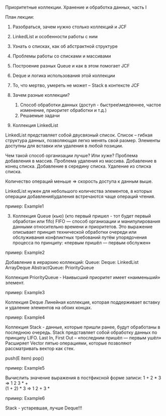Приоритетные коллекции.
Хранение и обработка данных, чаcть I

План лекции:
1. Разобраться, зачем нужно столько коллекций и JCF 
2. LinkedList и особенности работы с ним
3. Узнать о списках, как об абстрактной структуре
4. Проблемы работы со списками и массивами
5. Построение разных Queue и как в этом помогает JCF
6. Deque и логика использования этой коллекции
7. То, что мертво, умереть не может – Stack в контексте JCF

1. Зачем разные коллекции?
    1. Способ обработки данных (доступ - быстрее\медленнее, частое изменение, приоритет обработки и т.д.)
    2. Решаемые задачи

2. Коллекция LinkedList

LinkedList представляет собой двусвязный список.
Список – гибкая структура данных, позволяющая легко менять свой размер. Элементы доступны для вставки или удаления в любой позиции.

Чем такой способ организации лучше? Или хуже?
Проблема добавления в массив.
Проблема удаления из массива.
Добавление в конец списка.
Добавление в середину списка.
Удаление из списка списка.

Количество операций меньше => скорость доступа к данным выше.

LinkedList нужен для небольшого количества элементов, в которых операции добавления\удаления 
встречаются чаще операций чтения.

пример: Example1

3. Коллекция Queue (кью)
(кто первый пришел - тот будет первый обработан или fifo)
FIFO — способ организации и манипулирования данными относительно времени и приоритетов. Это выражение описывает принцип технической обработки очереди или обслуживания конфликтных требований путём упорядочения процесса по принципу: «первым пришёл — первым обслужен»

пример: Example2

Добавление в иерархию коллекций:
Queue:
    Deque:
        LinkedList
        ArrayDeque
    AbstractQueue:
        PriorityQueue

Коллекция PriorityQueue - Наивысший приоритет имеет «наименьший» элемент.

пример: Example3

Коллекция Deque
Линейная коллекция, которая поддерживает вставку и удаление элементов на обоих концах.

пример: Example4

Коллекция Stack - данные, которые пришли ранее, будут обработаны в последнюю очередь.
Stack представляет собой обработку данных по принципу LIFO.
Last In, First Out – «последним пришёл — первым ушёл»
Расширяет Vector пятью операциями, которые позволяют рассматривать вектор как стек.

push(E item)
pop()

пример: Example5

Вычислить значение выражения в постфиксной форме записи:
1 + 2 * 3	=> 1 2 3 * +	
(1 + 2) * 3 => 1 2 + 3 *


пример: Example6

Stack - устаревшая, лучше Deque!!!


